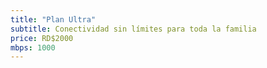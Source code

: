 ```yaml
---
title: "Plan Ultra"
subtitle: Conectividad sin límites para toda la familia
price: RD$2000
mbps: 1000
---
```

